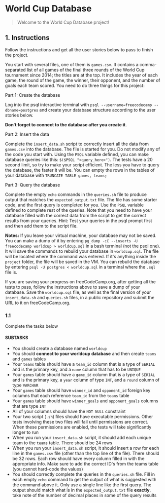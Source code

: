# World Cup Database

> Welcome to the World Cup Database project!

## 1. Instructions

Follow the instructions and get all the user stories below to pass to finish the project.

You start with several files, one of them is `games.csv`. It contains a comma-separated list of all games of the final three rounds of the World Cup tournament since 2014; the titles are at the top. It includes the year of each game, the round of the game, the winner, their opponent, and the number of goals each team scored. You need to do three things for this project:

Part 1: Create the database

Log into the psql interactive terminal with `psql --username=freecodecamp --dbname=postgres` and create your database structure according to the user stories below.

**Don't forget to connect to the database after you create it**.

Part 2: Insert the data

Complete the `insert_data.sh` script to correctly insert all the data from `games.csv` into the database. The file is started for you. Do not modify any of the code you start with. Using the `PSQL` variable defined, you can make database queries like this: `$($PSQL "<query_here>")`. The tests have a 20 second limit, so try to make your script efficient. The less you have to query the database, the faster it will be. You can empty the rows in the tables of your database with `TRUNCATE TABLE games, teams;`

Part 3: Query the database

Complete the empty `echo` commands in the `queries.sh` file to produce output that matches the `expected_output.txt` file. The file has some starter code, and the first query is completed for you. Use the `PSQL` variable defined to complete rest of the queries. Note that you need to have your database filled with the correct data from the script to get the correct results from your queries. Hint: Test your queries in the psql prompt first and then add them to the script file.

**Notes:**
If you leave your virtual machine, your database may not be saved. You can make a dump of it by entering `pg_dump -cC --inserts -U freecodecamp worldcup > worldcup.sql` in a bash terminal (not the psql one). It will save the commands to rebuild your database in `worldcup.sql`. The file will be located where the command was entered. If it's anything inside the `project` folder, the file will be saved in the VM. You can rebuild the database by entering `psql -U postgres < worldcup.sql` in a terminal where the `.sql` file is.

If you are saving your progress on freeCodeCamp.org, after getting all the tests to pass, follow the instructions above to save a dump of your database. Save the `worldcup.sql` file, as well as the final version of your `insert_data.sh` and `queries.sh` files, in a public repository and submit the URL to it on freeCodeCamp.org.

### 1.1

Complete the tasks below

#### SUBTASKS

- You should create a database named `worldcup`
- You should **connect to your worldcup database** and then create `teams` and `games` tables
- Your `teams` table should have a `team_id` column that is a type of `SERIAL` and is the primary key, and a `name` column that has to be `UNIQUE`
- Your `games` table should have a `game_id` column that is a type of `SERIAL` and is the primary key, a `year` column of type `INT`, and a `round` column of type `VARCHAR`
- Your `games` table should have `winner_id` and `opponent_id` foreign key columns that each reference `team_id` from the `teams` table
- Your `games` table should have `winner_goals` and `opponent_goals` columns that are type `INT`
- All of your columns should have the `NOT NULL` constraint
- Your two script (`.sh`) files should have executable permissions. Other tests involving these two files will fail until permissions are correct. When these permissions are enabled, the tests will take significantly longer to run
- When you run your `insert_data.sh` script, it should add each unique team to the `teams` table. There should be 24 rows
- When you run your `insert_data.sh` script, it should insert a row for each line in the `games.csv` file (other than the top line of the file). There should be 32 rows. Each row should have every column filled in with the appropriate info. Make sure to add the correct ID's from the teams table (you cannot hard-code the values)
- You should correctly complete the queries in the `queries.sh` file. Fill in each empty `echo` command to get the output of what is suggested with the command above it. Only use a single line like the first query. The output should match what is in the `expected_output.txt` file **exactly**, take note of the number of decimal places in some of the query results